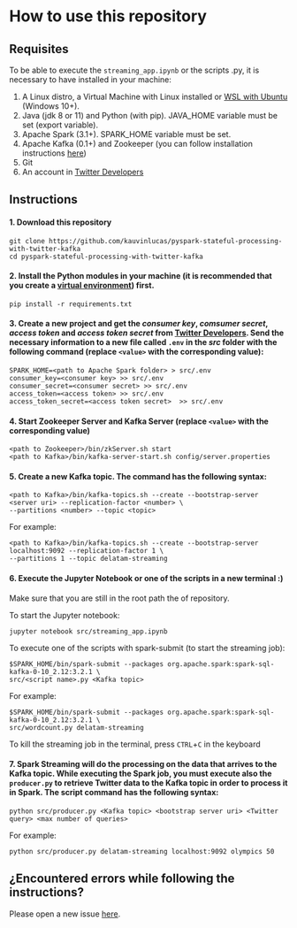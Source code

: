 # How to use this repository
## Requisites
To be able to execute the `streaming_app.ipynb` or the scripts .py, it is necessary to have installed in your machine:
1. A Linux distro, a Virtual Machine with Linux installed or [WSL with Ubuntu](https://ubuntu.com/wsl) (Windows 10+).
2. Java (jdk 8 or 11) and Python (with pip). JAVA_HOME variable must be set (export variable).
3. Apache Spark (3.1+). SPARK_HOME variable must be set.
4. Apache Kafka (0.1+) and Zookeeper (you can follow installation instructions [here](https://www.tutorialspoint.com/apache_kafka/apache_kafka_installation_steps.htm))
5. Git
6. An account in [Twitter Developers](https://developer.twitter.com)

## Instructions
#### 1. Download this repository
```
git clone https://github.com/kauvinlucas/pyspark-stateful-processing-with-twitter-kafka
cd pyspark-stateful-processing-with-twitter-kafka
```

#### 2. Install the Python modules in your machine (it is recommended that you create a [virtual environment](https://docs.python.org/es/3.8/library/venv.html)) first.
```
pip install -r requirements.txt
```

#### 3. Create a new project and get the *consumer key*, *comsumer secret*, *access token* and *access token secret* from [Twitter Developers](https://developer.twitter.com/en/portal/dashboard). Send the necessary information to a new file called `.env` in the *src* folder with the following command (replace `<value>` with the corresponding value):
```
SPARK_HOME=<path to Apache Spark folder> > src/.env
consumer_key=<consumer key> >> src/.env
consumer_secret=<consumer secret> >> src/.env
access_token=<access token> >> src/.env
access_token_secret=<access token secret>  >> src/.env
```

#### 4. Start Zookeeper Server and Kafka Server (replace `<value>` with the corresponding value)
```
<path to Zookeeper>/bin/zkServer.sh start
<path to Kafka>/bin/kafka-server-start.sh config/server.properties
```

#### 5. Create a new Kafka topic. The command has the following syntax:
```
<path to Kafka>/bin/kafka-topics.sh --create --bootstrap-server <server uri> --replication-factor <number> \
--partitions <number> --topic <topic>
```

For example:
```
<path to Kafka>/bin/kafka-topics.sh --create --bootstrap-server localhost:9092 --replication-factor 1 \
--partitions 1 --topic delatam-streaming
```

#### 6. Execute the Jupyter Notebook or one of the scripts in a new terminal :)
Make sure that you are still in the root path the of repository.

To start the Jupyter notebook:
```
jupyter notebook src/streaming_app.ipynb
```

To execute one of the scripts with spark-submit (to start the streaming job):
```
$SPARK_HOME/bin/spark-submit --packages org.apache.spark:spark-sql-kafka-0-10_2.12:3.2.1 \
src/<script name>.py <Kafka topic>
```

For example:
```
$SPARK_HOME/bin/spark-submit --packages org.apache.spark:spark-sql-kafka-0-10_2.12:3.2.1 \
src/wordcount.py delatam-streaming
```

To kill the streaming job in the terminal, press `CTRL`+`C` in the keyboard

#### 7. Spark Streaming will do the processing on the data that arrives to the Kafka topic. While executing the Spark job, you must execute also the `producer.py` to retrieve Twitter data to the Kafka topic in order to process it in Spark. The script command has the following syntax:
```
python src/producer.py <Kafka topic> <bootstrap server uri> <Twitter query> <max number of queries>
```

For example:
```
python src/producer.py delatam-streaming localhost:9092 olympics 50
```

## ¿Encountered errors while following the instructions?
Please open a new issue [here](https://github.com/kauvinlucas/pyspark-stateful-processing-with-twitter-kafka/issues).